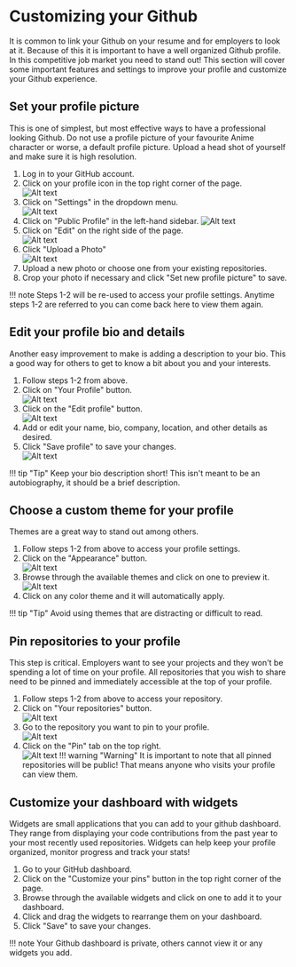 # Customizing your Github

It is common to link your Github on your resume and for employers to look at it. Because of this it is important to have a well organized Github profile. In this competitive job market you need to stand out! This section will cover some important features and settings to improve your profile and customize your Github experience.

## Set your profile picture

This is one of simplest, but most effective ways to have a professional looking Github. Do not use a profile picture of your favourite Anime character or worse, a default profile picture. Upload a head shot of yourself and make sure it is high resolution.

1. Log in to your GitHub account.
2. Click on your profile icon in the top right corner of the page.<br>
![Alt text](./images/profile.png)
3. Click on "Settings" in the dropdown menu.<br>
![Alt text](./images/settingButton.png)
4. Click on "Public Profile" in the left-hand sidebar.
![Alt text](./images/publicProfile.png)
5. Click on "Edit" on the right side of the page.<br>
![Alt text](./images/editButton.png)
6. Click "Upload a Photo"<br>
![Alt text](./images/uploadPhoto.png)
7. Upload a new photo or choose one from your existing repositories.
8. Crop your photo if necessary and click "Set new profile picture" to save.

!!! note
    Steps 1-2 will be re-used to access your profile settings. Anytime steps 1-2 are referred to you can come back here to view them again.

## Edit your profile bio and details

Another easy improvement to make is adding a description to your bio. This a good way for others to get to know a bit about you and your interests.

1. Follow steps 1-2 from above.
2. Click on "Your Profile" button.<br>
![Alt text](./images/yourProfile.png)
3. Click on the "Edit profile" button.<br>
![Alt text](./images/editProfile.png)
4. Add or edit your name, bio, company, location, and other details as desired.
5. Click "Save profile" to save your changes.<br>
![Alt text](./images/save.png)

!!! tip "Tip"
Keep your bio description short! This isn't meant to be an autobiography, it should be a brief description.

## Choose a custom theme for your profile

Themes are a great way to stand out among others.

1. Follow steps 1-2 from above to access your profile settings.
2. Click on the "Appearance" button.<br>
![Alt text](./images/appearance.png)
3. Browse through the available themes and click on one to preview it.
![Alt text](./images/themes.png)
4. Click on any color theme and it will automatically apply.

!!! tip "Tip"
Avoid using themes that are distracting or difficult to read.

## Pin repositories to your profile

This step is critical. Employers want to see your projects and they won't be spending a lot of time on your profile. All repositories that you wish to share need to be pinned and immediately accessible at the top of your profile.

1. Follow steps 1-2 from above to access your repository.
2. Click on "Your repositories" button.<br>
![Alt text](./images/yourRepositories.png)
3. Go to the repository you want to pin to your profile.<br>
![Alt text](./images/repository.png)
4. Click on the "Pin" tab on the top right.<br>
![Alt text](./images/pin.png)
!!! warning "Warning"
It is important to note that all pinned repositories will be public! That means anyone who visits your profile can view them.

## Customize your dashboard with widgets

Widgets are small applications that you can add to your github dashboard. They range from displaying your code contributions from the past year to your most recently used repositories. Widgets can help keep your profile organized, monitor progress and track your stats!

1. Go to your GitHub dashboard.
2. Click on the "Customize your pins" button in the top right corner of the page.
3. Browse through the available widgets and click on one to add it to your dashboard.
4. Click and drag the widgets to rearrange them on your dashboard.
5. Click "Save" to save your changes.

!!! note
   Your Github dashboard is private, others cannot view it or any widgets you add.

